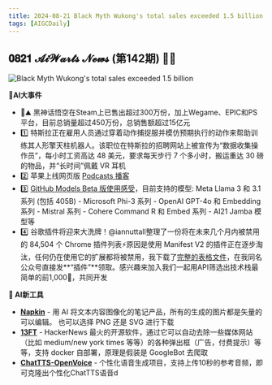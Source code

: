 ```yaml
---
title: 2024-08-21 Black Myth Wukong's total sales exceeded 1.5 billion
tags: [AIGCDaily]
---
```

## 𝟎𝟖𝟐𝟏 𝓐𝓲𝓦𝓪𝓻𝓽𝓼 𝓝𝓮𝔀𝓼 (第142期) 🧙📰 

![Black Myth Wukong's total sales exceeded 1.5 billion](https://cdn.jsdelivr.net/gh/donttal/imgbed/img/Black%20Myth%20Wukong%20Yang%20Jian.jpg)

**🤯AI大事件**

- 🐒⛰️ 黑神话悟空在Steam上已售出超过300万份，加上Wegame、EPIC和PS平台，目前总销量超过450万份，总销售额超过15亿元
- 1️⃣ 特斯拉正在雇用人员通过穿着动作捕捉服并模仿预期执行的动作来帮助训练其人形擎天柱机器人。该职位在特斯拉的招聘网站上被宣传为“数据收集操作员”，每小时工资高达 48 美元，要求每天步行 7 个多小时，搬运重达 30 磅的物品，并“长时间”佩戴 VR 耳机
- 2️⃣ 苹果上线网页版 [Podcasts 播客](https://podcasts.apple.com/cn/browse/?utm_source=Newsletter&utm_medium=social&utm_campaign=black-myth-wukong-total-sales-exceeded-1-5-billion)
- 3️⃣ [GitHub Models Beta 版使用感受](https://x.com/shao__meng/status/1825846721202770081/?utm_source=Newsletter&utm_medium=social&utm_campaign=black-myth-wukong-total-sales-exceeded-1-5-billion)，目前支持的模型: Meta Llama 3 和 3.1 系列 (包括 405B) - Microsoft Phi-3 系列 - OpenAI GPT-4o 和 Embedding 系列 - Mistral 系列 - Cohere Command R 和 Embed 系列 - AI21 Jamba 模型等
- 4️⃣ 谷歌插件将迎来大洗牌！@iannuttall整理了一份将在未来几个月内被禁用的 84,504 个 Chrome 插件列表⚡️原因是使用 Manifest V2 的插件正在逐步淘汰，任何仍在使用它的扩展都将被禁用，我下载了[完整的表格文件](https://m.okjike.com/originalPosts/66c4868659d1a984c61f3a28?s=ewoidSI6ICI2NDBkZjJmZGYyNWM1OTZjMTlkN2U1NzkiCn0=)，在我同名公众号直接发**“插件”**领取。感兴趣来加入我们一起用API筛选出技术栈最简单的前1,000👬，共同开发

**🧰 AI新工具**

- [**Napkin**](https://app.napkin.ai/?utm_source=Newsletter&utm_medium=social&utm_campaign=black-myth-wukong-total-sales-exceeded-1-5-billion) - 用 AI 将文本内容图像化的笔记产品，所有的生成的图片都是矢量的可以编辑。 也可以选择 PNG 还是 SVG 进行下载
- [**13FT**](https://github.com/wasi-master/13ft/?utm_source=Newsletter&utm_medium=social&utm_campaign=black-myth-wukong-total-sales-exceeded-1-5-billion) - HackerNews 最火的开源软件，通过它可以自动去除一些媒体网站（比如 medium/new york times 等等）的各种弹出框（广告，付费提示）等等，支持 docker 自部署，原理是假装是 GoogleBot 去爬取
- [**ChatTTS-OpenVoice**](https://github.com/HKoon/ChatTTS-OpenVoice/?utm_source=Newsletter&utm_medium=social&utm_campaign=black-myth-wukong-total-sales-exceeded-1-5-billion) - 个性化语音生成项目，支持上传10秒的参考音频，即可克隆出个性化ChatTTS语音d
